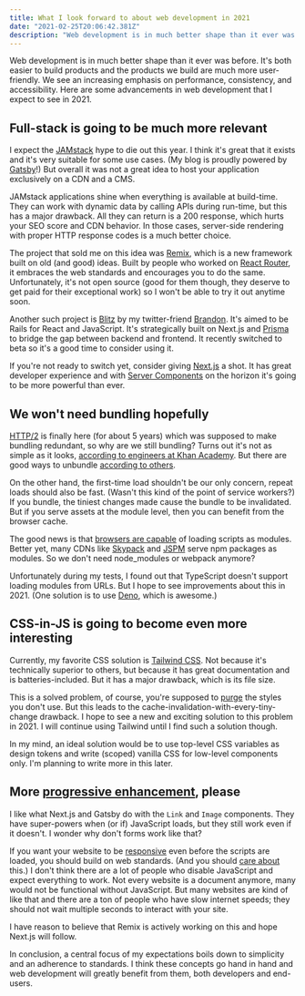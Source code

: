 ```yaml
---
title: What I look forward to about web development in 2021
date: "2021-02-25T20:06:42.381Z"
description: "Web development is in much better shape than it ever was before. It's both easier to build products and the products we build are much more user-friendly. We see an increasing emphasis on performance, consistency, and accessibility. Here are some advancements in web development that I expect to see in 2021."
---
```


Web development is in much better shape than it ever was before. It's both easier to build products and the products we build are much more user-friendly. We see an increasing emphasis on performance, consistency, and accessibility. Here are some advancements in web development that I expect to see in 2021.

## Full-stack is going to be much more relevant

I expect the [JAMstack](https://jamstack.org) hype to die out this year. I think it's great that it exists and it's very suitable for some use cases. (My blog is proudly powered by [Gatsby](https://www.gatsbyjs.com)!) But overall it was not a great idea to host your application exclusively on a CDN and a CMS.

JAMstack applications shine when everything is available at build-time. They can work with dynamic data by calling APIs during run-time, but this has a major drawback. All they can return is a 200 response, which hurts your SEO score and CDN behavior. In those cases, server-side rendering with proper HTTP response codes is a much better choice.

The project that sold me on this idea was [Remix](https://remix.run), which is a new framework built on old (and good) ideas. Built by people who worked on [React Router](https://reactrouter.com), it embraces the web standards and encourages you to do the same. Unfortunately, it's not open source (good for them though, they deserve to get paid for their exceptional work) so I won't be able to try it out anytime soon.

Another such project is [Blitz](https://blitzjs.com) by my twitter-friend [Brandon](https://twitter.com/flybayer). It's aimed to be Rails for React and JavaScript. It's strategically built on Next.js and [Prisma](https://www.prisma.io) to bridge the gap between backend and frontend. It recently switched to beta so it's a good time to consider using it.

If you're not ready to switch yet, consider giving [Next.js](https://nextjs.org) a shot. It has great developer experience and with [Server Components](https://reactjs.org/blog/2020/12/21/data-fetching-with-react-server-components.html) on the horizon it's going to be more powerful than ever.

## We won't need bundling hopefully

[HTTP/2](https://en.wikipedia.org/wiki/HTTP/2) is finally here (for about 5 years) which was supposed to make bundling redundant, so why are we still bundling? Turns out it's not as simple as it looks, [according to engineers at Khan Academy](https://blog.khanacademy.org/forgo-js-packaging-not-so-fast/). But there are good ways to unbundle [according to others](https://medium.com/@asyncmax/the-right-way-to-bundle-your-assets-for-faster-sites-over-http-2-437c37efe3ff).

On the other hand, the first-time load shouldn't be our only concern, repeat loads should also be fast. (Wasn't this kind of the point of service workers?) If you bundle, the tiniest changes made cause the bundle to be invalidated. But if you serve assets at the module level, then you can benefit from the browser cache.

The good news is that [browsers are capable](https://caniuse.com/es6-module) of loading scripts as modules. Better yet, many CDNs like [Skypack](https://www.skypack.dev) and [JSPM](https://jspm.org) serve npm packages as modules. So we don't need node_modules or webpack anymore?

Unfortunately during my tests, I found out that TypeScript doesn't support loading modules from URLs. But I hope to see improvements about this in 2021. (One solution is to use [Deno](https://deno.land), which is awesome.)

## CSS-in-JS is going to become even more interesting

Currently, my favorite CSS solution is [Tailwind CSS](https://tailwindcss.com). Not because it's technically superior to others, but because it has great documentation and is batteries-included. But it has a major drawback, which is its file size.

This is a solved problem, of course, you're supposed to [purge](https://tailwindcss.com/docs/optimizing-for-production) the styles you don't use. But this leads to the cache-invalidation-with-every-tiny-change drawback. I hope to see a new and exciting solution to this problem in 2021. I will continue using Tailwind until I find such a solution though.

In my mind, an ideal solution would be to use top-level CSS variables as design tokens and write (scoped) vanilla CSS for low-level components only. I'm planning to write more in this later.

## More [progressive enhancement](https://adactio.com/journal/16404), please

I like what Next.js and Gatsby do with the `Link` and `Image` components. They have super-powers when (or if) JavaScript loads, but they still work even if it doesn't. I wonder why don't forms work like that?

If you want your website to be [responsive](https://addyosmani.com/blog/rehydration/) even before the scripts are loaded, you should build on web standards. (And you should [care about](https://web.dev/fid/) this.) I don't think there are a lot of people who disable JavaScript and expect everything to work. Not every website is a document anymore, many would not be functional without JavaScript. But many websites are kind of like that and there are a ton of people who have slow internet speeds; they should not wait multiple seconds to interact with your site.

I have reason to believe that Remix is actively working on this and hope Next.js will follow.

In conclusion, a central focus of my expectations boils down to simplicity and an adherence to standards. I think these concepts go hand in hand and web development will greatly benefit from them, both developers and end-users.
